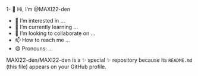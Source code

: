 1- 👋 Hi, I’m @MAXI22-den
- 👀 I’m interested in ...
- 🌱 I’m currently learning ...
- 💞️ I’m looking to collaborate on ...
- 📫 How to reach me ...
- 😄 Pronouns: ...



MAXI22-den/MAXI22-den is a ✨ special ✨ repository because its `README.md` (this file) appears on your GitHub profile.

